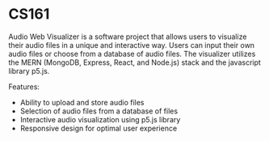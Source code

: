 # CS161
Audio Web Visualizer is a software project that allows users to visualize their audio files in a unique and interactive way. Users can input their own audio files or choose from a database of audio files. The visualizer utilizes the MERN (MongoDB, Express, React, and Node.js) stack and the javascript library p5.js.

Features:
   - Ability to upload and store audio files
   - Selection of audio files from a database of files
   - Interactive audio visualization using p5.js library
   - Responsive design for optimal user experience
